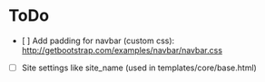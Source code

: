 # ToDo

* [ ] Add padding for navbar (custom css): http://getbootstrap.com/examples/navbar/navbar.css
* [ ] Site settings like site_name (used in templates/core/base.html)
